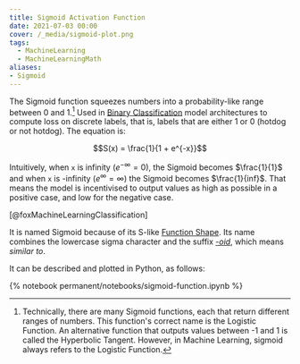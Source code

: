```yaml
---
title: Sigmoid Activation Function
date: 2021-07-03 00:00
cover: /_media/sigmoid-plot.png
tags:
  - MachineLearning
  - MachineLearningMath
aliases:
- Sigmoid
---
```


The Sigmoid function squeezes numbers into a probability-like range between 0 and 1.[^1] Used in [Binary Classification](Binary%20Classification) model architectures to compute loss on discrete labels, that is, labels that are either 1 or 0 (hotdog or not hotdog). The equation is:

$$S(x) = \frac{1}{1 + e^{-x}}$$

Intuitively, when `x` is infinity ($e^{-\infty}=0$), the Sigmoid becomes $\frac{1}{1}$ and when `x` is -infinity ($e^{\infty} = \infty$) the Sigmoid becomes $\frac{1}{inf}$. That means the model is incentivised to output values as high as possible in a positive case, and low for the negative case.

[@foxMachineLearningClassification]

It is named Sigmoid because of its S-like [Function Shape](Function%20Shape). Its name combines the lowercase sigma character and the suffix *[-oid](https://www.dictionary.com/browse/-oid)*, which means *similar to*.

It can be described and plotted in Python, as follows:

{% notebook permanent/notebooks/sigmoid-function.ipynb %}

[^1]: Technically, there are many Sigmoid functions, each that return different ranges of numbers. This function's correct name is the Logistic Function. An alternative function that outputs values between -1 and 1 is called the Hyperbolic Tangent. However, in Machine Learning, sigmoid always refers to the Logistic Function.
